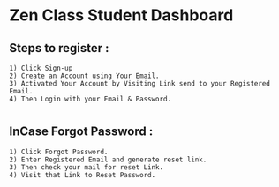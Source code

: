 # Zen Class Student Dashboard

Steps to register :
--
    1) Click Sign-up
    2) Create an Account using Your Email.
    3) Activated Your Account by Visiting Link send to your Registered Email.
    4) Then Login with your Email & Password.
#

InCase Forgot Password :
--
    1) Click Forgot Password.
    2) Enter Registered Email and generate reset link.
    3) Then check your mail for reset Link.
    4) Visit that Link to Reset Password.

